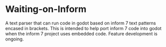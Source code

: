 # Waiting-on-Inform
A text parser that can run code in godot based on inform 7 text patterns encased in brackets. This is intended to help port inform 7 code into godot when the inform 7 project uses embedded code. Feature development is ongoing. 
